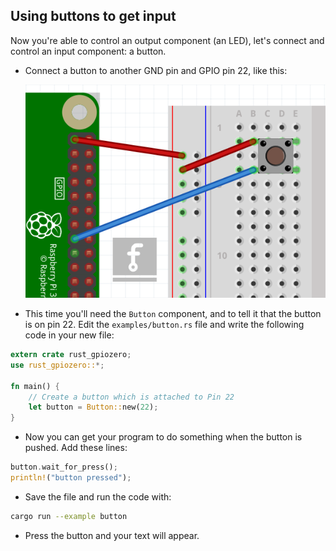 ## Using buttons to get input

Now you're able to control an output component (an LED), let's connect and control an input component: a button.

+ Connect a button to another GND pin and GPIO pin 22, like this:

    ![Image made using Fritzing](images/button_rs.png)


+ This time you'll need the `Button` component, and to tell it that the button is on pin 22. Edit the `examples/button.rs` file and write the following code in your new file:

```rust
extern crate rust_gpiozero;
use rust_gpiozero::*;

fn main() {
    // Create a button which is attached to Pin 22
    let button = Button::new(22);
}
```

+ Now you can get your program to do something when the button is pushed. Add these lines:

```rust
button.wait_for_press();
println!("button pressed");
```

<!-- todo: Add full script here -->

+ Save the file and run the code with: 

```bash
cargo run --example button
```

+ Press the button and your text will appear.
